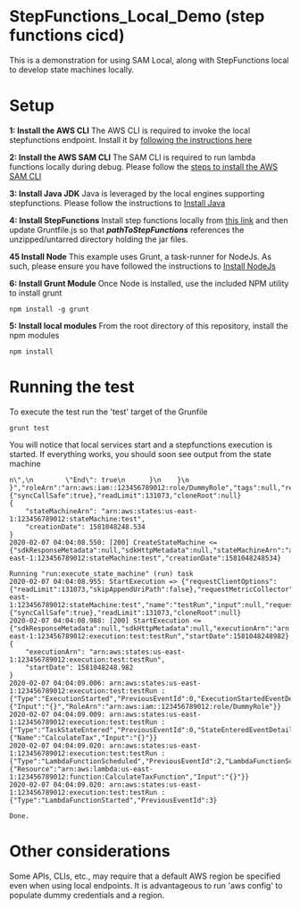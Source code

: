 # StepFunctions_Local_Demo (step functions cicd)
This is a demonstration for using SAM Local, along with StepFunctions local to develop state machines locally.

# Setup

**1: Install the AWS CLI**
The AWS CLI is required to invoke the local stepfunctions endpoint.  Install it by [following the instructions here](https://docs.aws.amazon.com/cli/latest/userguide/install-cliv1.html)

**2: Install the AWS SAM CLI**
The SAM CLI is required to run lambda functions locally during debug. Please follow the [steps to install the AWS SAM CLI](https://docs.aws.amazon.com/serverless-application-model/latest/developerguide/serverless-sam-cli-install.html)

**3: Install Java JDK**
Java is leveraged by the local engines supporting stepfunctions. Please follow the instructions to [Install Java](https://www.oracle.com/technetwork/java/javase/downloads/index.html)

**4: Install StepFunctions** 
Install step functions locally from [this link](https://docs.aws.amazon.com/step-functions/latest/dg/sfn-local.html) and then update Gruntfile.js so that ***pathToStepFunctions*** references the unzipped/untarred directory holding the jar files.

**45 Install Node**
This example uses Grunt, a task-runner for NodeJs.  As such, please ensure you have followed the instructions to [Install NodeJs](https://nodejs.org/en/download/)

**6: Install Grunt Module**
Once Node is installed, use the included NPM utility to install grunt

```
npm install -g grunt
```

**5: Install local modules**
From the root directory of this repository, install the npm modules

```
npm install
```

# Running the test
To execute the test run the 'test' target of the Grunfile

```
grunt test
```

You will notice that local services start and a stepfunctions execution is started.  If everything works, you should soon see output from the state machine

```...
n\",\n        \"End\": true\n      }\n    }\n  }","roleArn":"arn:aws:iam::123456789012:role/DummyRole","tags":null,"requestCredentials":null,"requestCredentialsProvider":null,"generalProgressListener":{"syncCallSafe":true},"readLimit":131073,"cloneRoot":null}
{
    "stateMachineArn": "arn:aws:states:us-east-1:123456789012:stateMachine:test",
    "creationDate": 1581048248.534
}
2020-02-07 04:04:08.550: [200] CreateStateMachine <= {"sdkResponseMetadata":null,"sdkHttpMetadata":null,"stateMachineArn":"arn:aws:states:us-east-1:123456789012:stateMachine:test","creationDate":1581048248534}

Running "run:execute_state_machine" (run) task
2020-02-07 04:04:08.955: StartExecution => {"requestClientOptions":{"readLimit":131073,"skipAppendUriPath":false},"requestMetricCollector":null,"customRequestHeaders":null,"customQueryParameters":null,"cloneSource":null,"sdkRequestTimeout":null,"sdkClientExecutionTimeout":null,"stateMachineArn":"arn:aws:states:us-east-1:123456789012:stateMachine:test","name":"testRun","input":null,"requestCredentials":null,"requestCredentialsProvider":null,"generalProgressListener":{"syncCallSafe":true},"readLimit":131073,"cloneRoot":null}
2020-02-07 04:04:08.988: [200] StartExecution <= {"sdkResponseMetadata":null,"sdkHttpMetadata":null,"executionArn":"arn:aws:states:us-east-1:123456789012:execution:test:testRun","startDate":1581048248982}
{
    "executionArn": "arn:aws:states:us-east-1:123456789012:execution:test:testRun",
    "startDate": 1581048248.982
}
2020-02-07 04:04:09.006: arn:aws:states:us-east-1:123456789012:execution:test:testRun : {"Type":"ExecutionStarted","PreviousEventId":0,"ExecutionStartedEventDetails":{"Input":"{}","RoleArn":"arn:aws:iam::123456789012:role/DummyRole"}}
2020-02-07 04:04:09.009: arn:aws:states:us-east-1:123456789012:execution:test:testRun : {"Type":"TaskStateEntered","PreviousEventId":0,"StateEnteredEventDetails":{"Name":"CalculateTax","Input":"{}"}}
2020-02-07 04:04:09.020: arn:aws:states:us-east-1:123456789012:execution:test:testRun : {"Type":"LambdaFunctionScheduled","PreviousEventId":2,"LambdaFunctionScheduledEventDetails":{"Resource":"arn:aws:lambda:us-east-1:123456789012:function:CalculateTaxFunction","Input":"{}"}}
2020-02-07 04:04:09.020: arn:aws:states:us-east-1:123456789012:execution:test:testRun : {"Type":"LambdaFunctionStarted","PreviousEventId":3}

Done.
```

# Other considerations  
Some APIs, CLIs, etc., may require that a default AWS region be specified even when using local endpoints. It is advantageous to run 'aws config' to populate dummy credentials and a region.